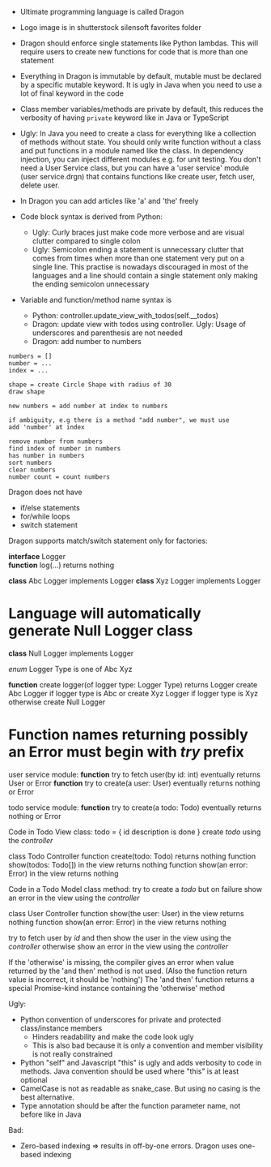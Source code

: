 - Ultimate programming language is called Dragon
- Logo image is in shutterstock silensoft favorites folder

- Dragon should enforce single statements like Python lambdas. This will require users to create new functions
  for code that is more than one statement
- Everything in Dragon is immutable by default, mutable must be declared by a specific mutable keyword. It is ugly
  in Java when you need to use a lot of final keyword in the code
- Class member variables/methods are private by default, this reduces the verbosity of having `private` keyword like in Java
  or TypeScript
- Ugly: In Java you need to create a class for everything like a collection of methods without state. You should only write
  function without a class and put functions in a module named like the class. In dependency injection, you can inject different
  modules e.g. for unit testing. You don't need a User Service class, but you can have a 'user service' module (user service.drgn) that contains
  functions like create user, fetch user, delete user.
- In Dragon you can add articles like 'a' and 'the' freely

- Code block syntax is derived from Python:
  - Ugly: Curly braces just make code more verbose and are visual clutter compared to single colon
  - Ugly: Semicolon ending a statement is unnecessary clutter that comes from times when more than one statement
    very put on a single line. This practise is nowadays discouraged in most of the languages and a line should
    contain a single statement only making the ending semicolon unnecessary

- Variable and function/method name syntax is 
  - Python: controller.update_view_with_todos(self.__todos)
  - Dragon: update view with todos using controller. Ugly: Usage of underscores and parenthesis are not needed
  - Dragon: add number to numbers

```
numbers = []
number = ...
index = ...

shape = create Circle Shape with radius of 30
draw shape

new numbers = add number at index to numbers

if ambiguity, e.g there is a method "add number", we must use
add 'number' at index

remove number from numbers
find index of number in numbers
has number in numbers
sort numbers
clear numbers
number count = count numbers
```

Dragon does not have
- if/else statements
- for/while loops
- switch statement

Dragon supports match/switch statement only for factories:

**interface** Logger<br/>
    **function** log(...) returns nothing

**class** Abc Logger implements Logger
**class** Xyz Logger implements Logger

# Language will automatically generate Null Logger class
**class** Null Logger implements Logger

*enum* Logger Type is one of
    Abc
    Xyz

**function** create logger(of logger type: Logger Type) returns Logger
    create Abc Logger if logger type is Abc or
    create Xyz Logger if logger type is Xyz
    otherwise create Null Logger


# Function names returning possibly an Error must begin with _try_ prefix

user service module:
**function** try to fetch user(by id: int) eventually returns User or Error
**function** try to create(a user: User) eventually returns nothing or Error

todo service module:
**function** try to create(a todo: Todo) eventually returns nothing or Error


Code in Todo View class:
todo = {
    id
    description
    is done
}
create _todo_ using the _controller_

class Todo Controller
    function create(todo: Todo) returns nothing
    function show(todos: Todo[]) in the view returns nothing
    function show(an error: Error) in the view returns nothing

Code in a Todo Model class method:
try to create a _todo_
but on failure show an error in the view using the _controller_

class User Controller
    function show(the user: User) in the view returns nothing
    function show(an error: Error) in the view returns nothing

try to fetch user by _id_
and then show the user in the view using the _controller_
otherwise show an error in the view using the _controller_

If the 'otherwise' is missing, the compiler gives an error when value returned by the 'and then' method
is not used. (Also the function return value is incorrect, it should be 'nothing') The 'and then' function returns 
a special Promise-kind instance containing the 'otherwise' method

Ugly:
  - Python convention of underscores for private and protected class/instance members
    - Hinders readability and make the code look ugly
    - This is also bad because it is only a convention and member visibility is not really constrained
  - Python "self" and Javascript "this" is ugly and adds verbosity to code in methods. Java convention should be
    used where "this" is at least optional
  - CamelCase is not as readable as snake_case. But using no casing is the best alternative. 
  - Type annotation should be after the function parameter name, not before like in Java


Bad:
- Zero-based indexing => results in off-by-one errors. Dragon uses one-based indexing